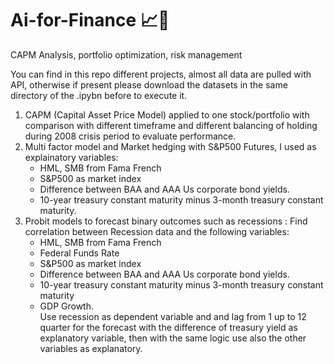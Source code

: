 # Ai-for-Finance 📈🤖
CAPM Analysis, portfolio optimization, risk management

You can find in this repo different projects, almost all data are pulled with API, otherwise if present please download the datasets in the same directory of the .ipybn before to execute it.
1. CAPM (Capital Asset Price Model) applied to one stock/portfolio with comparison with different timeframe and different balancing of holding during 2008 crisis period to evaluate performance.
2. Multi factor model and Market hedging with S&P500 Futures, I used as explainatory variables:
    * HML, SMB from Fama French
    * S&P500 as market index
    * Difference between BAA and AAA Us corporate bond yields.
    * 10-year treasury constant maturity minus 3-month treasury constant maturity.
3. Probit models to forecast binary outcomes such as recessions :
Find correlation between Recession data and the following variables:
    * HML, SMB from Fama French
    * Federal Funds Rate
    * S&P500 as market index
    * Difference between BAA and AAA Us corporate bond yields.
    * 10-year treasury constant maturity minus 3-month treasury constant maturity
    * GDP Growth.  
Use recession as dependent variable and and lag from 1 up to 12 quarter for the forecast with the difference of treasury yield as explanatory variable, then with the same logic use also the other variables as explanatory.



